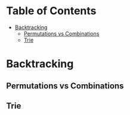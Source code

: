 # Table of Contents
- [Backtracking](#backtracking)
  - [Permutations vs Combinations](#permutations-vs-combinations)
  - [Trie](#trie)


# Backtracking

## Permutations vs Combinations
## Trie